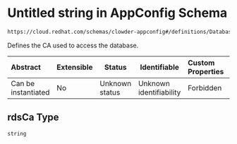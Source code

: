 # Untitled string in AppConfig Schema

```txt
https://cloud.redhat.com/schemas/clowder-appconfig#/definitions/DatabaseConfig/properties/rdsCa
```

Defines the CA used to access the database.


| Abstract            | Extensible | Status         | Identifiable            | Custom Properties | Additional Properties | Access Restrictions | Defined In                                                    |
| :------------------ | ---------- | -------------- | ----------------------- | :---------------- | --------------------- | ------------------- | ------------------------------------------------------------- |
| Can be instantiated | No         | Unknown status | Unknown identifiability | Forbidden         | Allowed               | none                | [schema.json\*](../../out/schema.json "open original schema") |

## rdsCa Type

`string`
